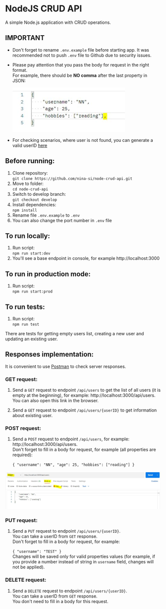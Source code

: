 # NodeJS CRUD API

A simple Node.js application with CRUD operations.

## IMPORTANT

- Don't forget to rename `.env.example` file before starting app. It was recommended not to push `.env` file to Github due to security issues.

- Please pay attention that you pass the body for request in the right format.  
  For example, there should be **NO comma** after the last property in JSON:

  ![Wrong format](https://github.com/nina-si/node-crud-api/raw/develop/src/assets/error.JPG)

- For checking scenarios, where user is not found, you can generate a valid userID [here](https://www.uuidgenerator.net/version4)

## Before running:

1. Clone repository:  
   `git clone https://github.com/nina-si/node-crud-api.git`
2. Move to folder:  
   `cd node-crud-api`
3. Switch to develop branch:  
   `git checkout develop`
4. Install dependencies:  
   `npm install`
5. Rename file `.env.example` to `.env`
6. You can also change the port number in `.env` file

## To run locally:

1. Run script:  
   `npm run start:dev`
2. You'll see a base endpoint in console, for example http://localhost:3000

## To run in production mode:

1. Run script:  
   `npm run start:prod`

## To run tests:

1. Run script:  
   `npm run test`

There are tests for getting empty users list, creating a new user and updating an existing user.

## Responses implementation:

It is convenient to use [Postman](https://www.postman.com/downloads/) to check server responses.

### GET request:

1. Send a `GET` request to endpoint `/api/users` to get the list of all users (it is empty at the beginning), for example: http://localhost:3000/api/users.  
   You can also open this link in the browser.

2. Send a `GET` request to endpoint `/api/users/{userID}` to get information about existing user.

### POST request:

1. Send a `POST` request to endpoint `/api/users`, for example: http://localhost:3000/api/users.  
    Don't forget to fill in a body for request, for example (all properties are required):

   `{
    "username": "NN",
    "age": 25,
    "hobbies": ["reading"]
}`

![POST example](https://github.com/nina-si/node-crud-api/raw/develop/src/assets/post-example.JPG)

### PUT request:

1. Send a `PUT` request to endpoint `/api/users/{userID}`.  
    You can take a userID from `GET` response.  
    Don't forget to fill in a body for request, for example:

   `{
 "username": "TEST"
}`  
   Changes will be saved only for valid properties values (for example, if you provide a number instead of string in `username` field, changes will not be applied).

### DELETE request:

1. Send a `DELETE` request to endpoint `/api/users/{userID}`.  
   You can take a userID from `GET` response.  
   You don't need to fill in a body for this request.

